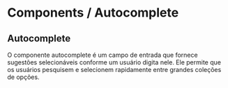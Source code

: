 # Components / Autocomplete
## Autocomplete

O componente autocomplete é um campo de entrada que fornece sugestões selecionáveis
conforme um usuário digita nele. Ele permite que os usuários pesquisem e selecionem rapidamente
entre grandes coleções de opções.

[](_media/live-examples/autocomplete.html ':include :type=iframe width=100% height=62px')